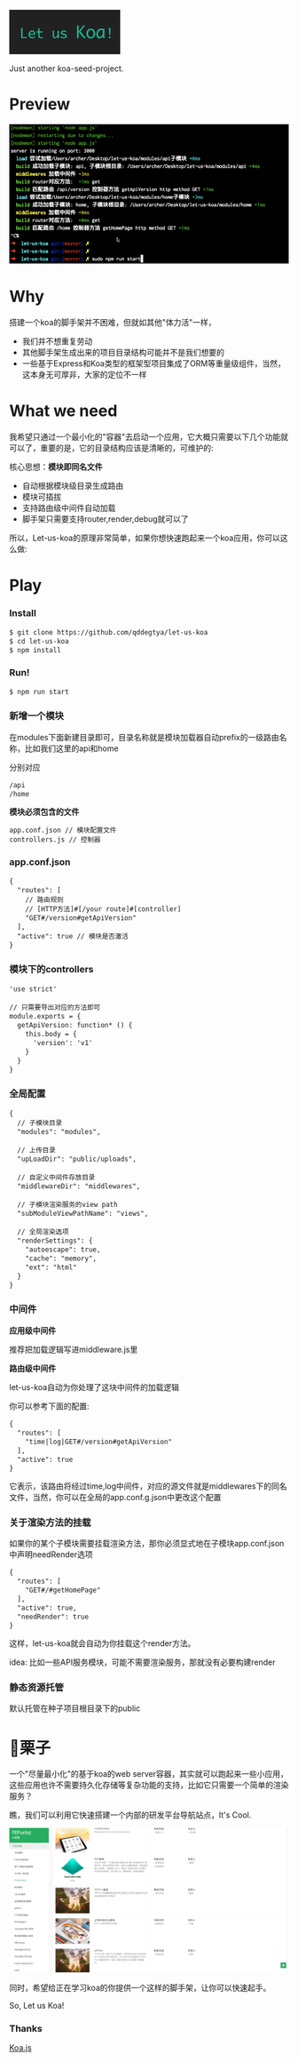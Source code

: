 ![let-us-koa](./preview/let-us-koa.png)

Just another koa-seed-project.

Preview
==========

![let-us-koa](./preview/let-us-koa.gif)

Why
======

搭建一个koa的脚手架并不困难，但就如其他"体力活"一样，

* 我们并不想重复劳动
* 其他脚手架生成出来的项目目录结构可能并不是我们想要的
* 一些基于Express和Koa类型的框架型项目集成了ORM等重量级组件，当然，这本身无可厚非，大家的定位不一样

What we need
====

我希望只通过一个最小化的"容器"去启动一个应用，它大概只需要以下几个功能就可以了，重要的是，它的目录结构应该是清晰的，可维护的:

核心思想：**模块即同名文件**

* 自动根据模块级目录生成路由
* 模块可插拔
* 支持路由级中间件自动加载
* 脚手架只需要支持router,render,debug就可以了

所以，Let-us-koa的原理非常简单，如果你想快速跑起来一个koa应用，你可以这么做:

Play
======

### Install

```
$ git clone https://github.com/qddegtya/let-us-koa
$ cd let-us-koa
$ npm install
```

### Run!

```
$ npm run start
```

### 新增一个模块

在modules下面新建目录即可，目录名称就是模块加载器自动prefix的一级路由名称，比如我们这里的api和home

分别对应

```
/api
/home
```

**模块必须包含的文件**

```
app.conf.json // 模块配置文件
controllers.js // 控制器
```

### app.conf.json

```
{
  "routes": [
    // 路由规则
    // [HTTP方法]#[/your route]#[controller]
    "GET#/version#getApiVersion"
  ],
  "active": true // 模块是否激活
}
```

### 模块下的controllers

```
'use strict'

// 只需要导出对应的方法即可
module.exports = {
  getApiVersion: function* () {
    this.body = {
      'version': 'v1'
    }
  }
}
```

### 全局配置

```
{
  // 子模块目录
  "modules": "modules",

  // 上传目录
  "upLoadDir": "public/uploads",

  // 自定义中间件存放目录
  "middlewareDir": "middlewares",

  // 子模块渲染服务的view path
  "subModuleViewPathName": "views",

  // 全局渲染选项
  "renderSettings": {
    "autoescape": true,
    "cache": "memory",
    "ext": "html"
  }
}

```


### 中间件

**应用级中间件**

推荐把加载逻辑写进middleware.js里

**路由级中间件**

let-us-koa自动为你处理了这块中间件的加载逻辑

你可以参考下面的配置:

```
{
  "routes": [
    "time|log|GET#/version#getApiVersion"
  ],
  "active": true
}
```

它表示，该路由将经过time,log中间件，对应的源文件就是middlewares下的同名文件，当然，你可以在全局的app.conf.g.json中更改这个配置

### 关于渲染方法的挂载

如果你的某个子模块需要挂载渲染方法，那你必须显式地在子模块app.conf.json中声明needRender选项

```
{
  "routes": [
    "GET#/#getHomePage"
  ],
  "active": true,
  "needRender": true
}
```

这样，let-us-koa就会自动为你挂载这个render方法。

idea: 比如一些API服务模块，可能不需要渲染服务，那就没有必要构建render

### 静态资源托管

默认托管在种子项目根目录下的public

🌰栗子
=======

一个"尽量最小化"的基于koa的web server容器，其实就可以跑起来一些小应用，这些应用也许不需要持久化存储等复杂功能的支持，比如它只需要一个简单的渲染服务？

瞧，我们可以利用它快速搭建一个内部的研发平台导航站点，It's Cool.

![portal](./preview/portal.png)

同时，希望给正在学习koa的你提供一个这样的脚手架，让你可以快速起手。

So, Let us Koa!

### Thanks

[Koa.js](https://github.com/koajs/koa)
